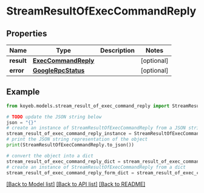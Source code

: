 # StreamResultOfExecCommandReply


## Properties

Name | Type | Description | Notes
------------ | ------------- | ------------- | -------------
**result** | [**ExecCommandReply**](ExecCommandReply.md) |  | [optional] 
**error** | [**GoogleRpcStatus**](GoogleRpcStatus.md) |  | [optional] 

## Example

```python
from koyeb.models.stream_result_of_exec_command_reply import StreamResultOfExecCommandReply

# TODO update the JSON string below
json = "{}"
# create an instance of StreamResultOfExecCommandReply from a JSON string
stream_result_of_exec_command_reply_instance = StreamResultOfExecCommandReply.from_json(json)
# print the JSON string representation of the object
print(StreamResultOfExecCommandReply.to_json())

# convert the object into a dict
stream_result_of_exec_command_reply_dict = stream_result_of_exec_command_reply_instance.to_dict()
# create an instance of StreamResultOfExecCommandReply from a dict
stream_result_of_exec_command_reply_form_dict = stream_result_of_exec_command_reply.from_dict(stream_result_of_exec_command_reply_dict)
```
[[Back to Model list]](../README.md#documentation-for-models) [[Back to API list]](../README.md#documentation-for-api-endpoints) [[Back to README]](../README.md)



